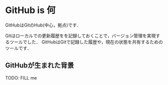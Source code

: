 # GitHub is 何

GitHubはGitのHub(中心，拠点)です．

Gitはローカルでの更新履歴をを記録しておくことで，バージョン管理を実現するツールでした．
GitHubはGitで記録した履歴や，現在の状態を共有するためのツールです．

## GitHubが生まれた背景

TODO: FILL me

